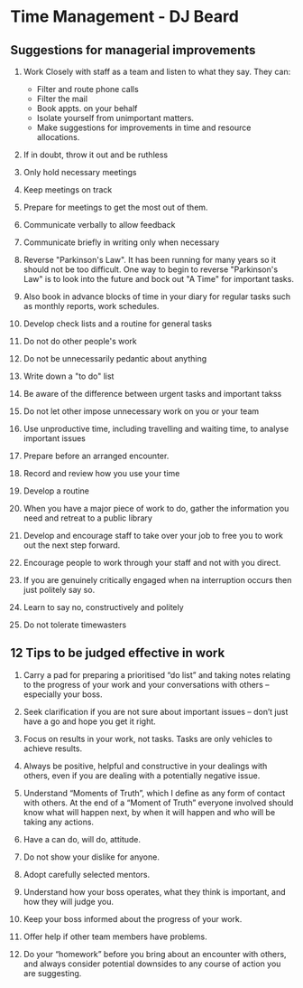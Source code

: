 # Time Management - DJ Beard

## Suggestions for managerial improvements

1. Work Closely with staff as a team and listen to what they say. They can:
    - Filter and route phone calls
    - Filter the mail
    - Book appts. on your behalf
    - Isolate yourself from unimportant matters.
    - Make suggestions for improvements in time and resource allocations.

2. If in doubt, throw it out and be ruthless

3. Only hold necessary meetings

4. Keep meetings on track

5. Prepare for meetings to get the most out of them.

6. Communicate verbally to allow feedback

7. Communicate briefly in writing only when necessary

8. Reverse "Parkinson's Law". It has been running for many years so it should not be too difficult. One way to begin to reverse "Parkinson's Law" is to look into the future and bock out "A Time" for important tasks.

9. Also book in advance blocks of time in your diary for regular tasks such as monthly reports, work schedules.

10. Develop check lists and a routine for general tasks

11. Do not do other people's work

12. Do not be unnecessarily pedantic about anything

13. Write down a "to do" list

14. Be aware of the difference between urgent tasks and important takss

15. Do not let other impose unnecessary work on you or your team

16. Use unproductive time, including travelling and waiting time, to analyse important issues

17. Prepare before an arranged encounter.

18. Record and review how you use your time

19. Develop a routine

20. When you have a major piece of work to do, gather the information you need and retreat to a public library

21. Develop and encourage staff to take over your job to free you to work out the next step forward. 

22. Encourage people to work through your staff and not with you direct.

23. If you are genuinely critically engaged when na interruption occurs then just politely say so.

24. Learn to say no, constructively and politely

25. Do not tolerate timewasters

## 12 Tips to be judged effective in work

1. Carry a pad for preparing a prioritised “do list” and taking notes relating to the progress of your work and your conversations with others – especially your boss.

2. Seek clarification if you are not sure about important issues – don’t just have a go and hope you get it right.

3. Focus on results in your work, not tasks. Tasks are only vehicles to achieve results.

4. Always be positive, helpful and constructive in your dealings with others, even if you are dealing with a potentially negative issue.

5. Understand “Moments of Truth”, which I define as any form of contact with others. At the end of a “Moment of Truth” everyone involved should know what will happen next, by when it will happen and who will be taking any actions.

6. Have a can do, will do, attitude.

7. Do not show your dislike for anyone.

8. Adopt carefully selected mentors.

9. Understand how your boss operates, what they think is important, and how they will judge you.

10. Keep your boss informed about the progress of your work.

11. Offer help if other team members have problems.

12. Do your “homework” before you bring about an encounter with others, and always consider potential downsides to any course of action you are suggesting.